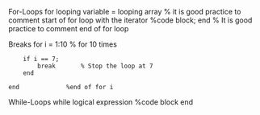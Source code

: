 
For-Loops
	for looping variable = looping array	% it is good practice to comment start of for loop with the iterator
		%code block;
	end					% It is good practice to comment end of for loop


Breaks
	for i = 1:10			% for 10 times

		if i == 7;
			break		% Stop the loop at 7 
		end

	end				%end of for i

While-Loops
	while logical expression
		%code block
	end	


